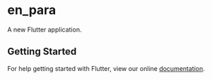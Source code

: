 # en_para

A new Flutter application.

## Getting Started

For help getting started with Flutter, view our online
[documentation](https://flutter.io/).
